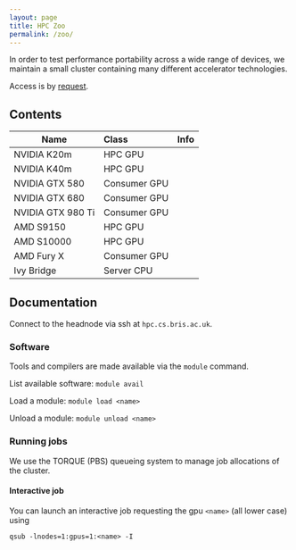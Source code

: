 ```yaml
---
layout: page
title: HPC Zoo
permalink: /zoo/
---
```


In order to test performance portability across a wide range of devices,
we maintain a small cluster containing many different accelerator technologies.

Access is by [request](mailto:tom.deakin@bristol.ac.uk).

## Contents

| Name              | Class         | Info  |
| ------------------|:--------------| ------|
| NVIDIA K20m       | HPC GPU       |       |
| NVIDIA K40m       | HPC GPU       |       |
| NVIDIA GTX 580    | Consumer GPU  |       |
| NVIDIA GTX 680    | Consumer GPU  |       |
| NVIDIA GTX 980 Ti | Consumer GPU  |       |
| AMD S9150         | HPC GPU       |       |
| AMD S10000        | HPC GPU       |       |
| AMD Fury X        | Consumer GPU  |       |
| Ivy Bridge        | Server CPU    |       |

## Documentation

Connect to the headnode via ssh at `hpc.cs.bris.ac.uk`.

### Software

Tools and compilers are made available via the `module` command.

List available software: `module avail`

Load a module: `module load <name>`

Unload a module: `module unload <name>`

### Running jobs

We use the TORQUE (PBS) queueing system to manage job allocations of the cluster.

#### Interactive job

You can launch an interactive job requesting the gpu `<name>` (all lower case) using

    qsub -lnodes=1:gpus=1:<name> -I


